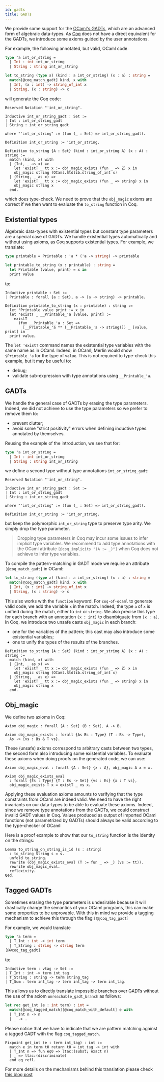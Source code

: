```yaml
---
id: gadts
title: GADTs
---
```


We provide some support for the [OCaml's GADTs](https://caml.inria.fr/pub/docs/manual-ocaml/manual033.html), which are an advanced form of algebraic data-types. As [Coq](https://coq.inria.fr/) does not have a direct equivalent for the GADTs, we introduce some axioms guided by the user annotations.

For example, the following annotated, but valid, OCaml code:
```ocaml
type 'a int_or_string =
  | Int : int int_or_string
  | String : string int_or_string

let to_string (type a) (kind : a int_or_string) (x : a) : string =
  match[@coq_match_gadt] kind, x with
  | Int, (x : int) -> string_of_int x
  | String, (x : string) -> x
```
will generate the Coq code:
```coq
Reserved Notation "'int_or_string".

Inductive int_or_string_gadt : Set :=
| Int : int_or_string_gadt
| String : int_or_string_gadt

where "'int_or_string" := (fun (_ : Set) => int_or_string_gadt).

Definition int_or_string := 'int_or_string.

Definition to_string {A : Set} (kind : int_or_string A) (x : A) : string :=
  match (kind, x) with
  | (Int, _ as x) =>
    let 'existT _ tt x := obj_magic_exists (fun _ => Z) x in
    obj_magic string (OCaml.Stdlib.string_of_int x)
  | (String, _ as x) =>
    let 'existT _ tt x := obj_magic_exists (fun _ => string) x in
    obj_magic string x
  end.
```
which does type-check. We need to prove that the `obj_magic` axioms are correct if we then want to evaluate the `to_string` function in Coq.

## Existential types
Algebraic data-types with existential types but constant type parameters are a special case of GADTs. We handle existential types automatically and without using axioms, as Coq supports existential types. For example, we translate:
```ocaml
type printable = Printable : 'a * ('a -> string) -> printable

let printable_to_string (x : printable) : string =
  let Printable (value, print) = x in
  print value
```
to:
```coq
Inductive printable : Set :=
| Printable : forall {a : Set}, a -> (a -> string) -> printable.

Definition printable_to_string (x : printable) : string :=
  let 'Printable value print := x in
  let 'existT _ __Printable_'a [value, print] :=
    existT
      (fun __Printable_'a : Set =>
        [__Printable_'a ** (__Printable_'a -> string)]) _ [value, print] in
  print value.
```
The `let 'existT` command names the existential type variables with the same name as in OCaml. Indeed, in OCaml, Merlin would show `$Printable_'a` for the type of `value`. This is not required to type-check this example, but it may be useful to:
* debug;
* validate sub-expression with type annotations using `__Printable_'a`.

## GADTs
We handle the general case of GADTs by erasing the type parameters. Indeed, we did not achieve to use the type parameters so we prefer to remove them to:
* prevent clutter;
* avoid some "strict positivity" errors when defining inductive types annotated by themselves.

Reusing the example of the introduction, we see that for:
```ocaml
type 'a int_or_string =
  | Int : int int_or_string
  | String : string int_or_string
```
we define a second type without type annotations `int_or_string_gadt`:
```coq
Reserved Notation "'int_or_string".

Inductive int_or_string_gadt : Set :=
| Int : int_or_string_gadt
| String : int_or_string_gadt

where "'int_or_string" := (fun (_ : Set) => int_or_string_gadt).

Definition int_or_string := 'int_or_string.
```
but keep the polymorphic `int_or_string` type to preserve type arity. We simply drop the type parameter.
> Dropping type parameters in Coq may incur some issues to infer implicit type variables. We recommend to add type annotations with the OCaml attribute `[@coq_implicits "(A := _)"]` when Coq does not achieve to infer type variables.

To compile the pattern-matching in GADT mode we require an attribute `[@coq_match_gadt]` in OCaml:
```ocaml
let to_string (type a) (kind : a int_or_string) (x : a) : string =
  match[@coq_match_gadt] kind, x with
  | Int, (x : int) -> string_of_int x
  | String, (x : string) -> x
```
This also works with the `function` keyword. For `coq-of-ocaml` to generate valid code, we add the variable `x` in the match. Indeed, the type `a` of `x` is unified during the match, either to `int` or `string`. We also precise this type for each branch with an annotation `(x : int)` to disambiguate from `(x : a)`. In Coq, we introduce two unsafe casts `obj_magic` in each branch:
* one for the variables of the pattern; this cast may also introduce some existential variables;
* one to unify the types of the results of the branches.
```coq
Definition to_string {A : Set} (kind : int_or_string A) (x : A) : string :=
  match (kind, x) with
  | (Int, _ as x) =>
    let 'existT _ tt x := obj_magic_exists (fun _ => Z) x in
    obj_magic string (OCaml.Stdlib.string_of_int x)
  | (String, _ as x) =>
    let 'existT _ tt x := obj_magic_exists (fun _ => string) x in
    obj_magic string x
  end.
```

## Obj_magic
We define two axioms in Coq:
```coq
Axiom obj_magic : forall {A : Set} (B : Set), A -> B.

Axiom obj_magic_exists : forall {As Bs : Type} (T : Bs -> Type),
  As -> {vs : Bs & T vs}.
```
These (unsafe) axioms correspond to arbitrary casts between two types, the second form also introducing some existential variables. To evaluate these axioms when doing proofs on the generated code, we can use:
```coq
Axiom obj_magic_eval : forall {A : Set} {x : A}, obj_magic A x = x.

Axiom obj_magic_exists_eval
  : forall {Es : Type} {T : Es -> Set} {vs : Es} {x : T vs},
  obj_magic_exists T x = existT _ vs x.
```
Applying these evaluation axioms amounts to verifying that the type constraints from OCaml are indeed valid. We need to have the right invariants on our data-types to be able to evaluate these axioms. Indeed, since we remove type annotations from the GADTs, we could construct invalid GADT values in Coq. Values produced as output of imported OCaml functions (not parametrized by GADTs) should always be valid according to the type-checker of OCaml

Here is a proof example to show that our `to_string` function is the identity on the strings:
```coq
Lemma to_string_on_string_is_id (s : string)
  : to_string String s = s.
  unfold to_string.
  rewrite (obj_magic_exists_eval (T := fun _ => _) (vs := tt)).
  rewrite obj_magic_eval.
  reflexivity.
Qed.
```

## Tagged GADTs
Sometimes erasing the type parameters is undesirable because it will drastically change the semantics of your OCaml programs, this can make some properties to be unprovable.
With this in mind we provide a tagging mechanism to achieve this through the flag `[@@coq_tag_gadt]`

For example, we would translate
```ocaml
type 'a term =
  | T_Int : int -> int term
  | T_String : string -> string term
[@@coq_tag_gadt]
```

to: 
```coq
Inductive term : vtag -> Set :=
| T_Int : int -> term int_tag
| T_String : string -> term string_tag
| T_Sum : term int_tag -> term int_tag -> term int_tag.
```

This allows us to directly translate impossible branches over GADTs without the use of the axiom `unreachable_gadt_branch` as follows:
```ocaml
let rec get_int (e : int term) : int =
  match[@coq_tagged_match][@coq_match_with_default] e with
  | T_Int n -> n
  | _ -> .
```
Please notice that we have to indicate that we are pattern matching against a tagged GADT with the flag `coq_tagged_match`.

```coq
Fixpoint get_int (e : term int_tag) : int :=
  match e in term t0 return t0 = int_tag -> int with
  | T_Int n => fun eq0 => ltac:(subst; exact n)
  | _ => ltac:(discriminate)
  end eq_refl.
```

For more details on the mechanisms behind this translation please check [this blog post](https://pedroabreu0.github.io/blog/2020/08/05/OCaml-GADTs-In-Coq)
